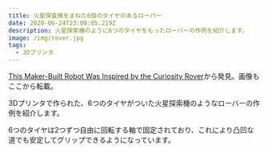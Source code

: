 ```yaml
---
title: 火星探査機をまねた6個のタイヤのあるローバー
date: 2020-06-24T23:00:05.219Z
description: 火星探索機のように6つのタイヤをもったローバーの作例を紹介します。
image: /img/rover.jpg
tags:
  - 3Dプリンタ
---
```

[This Maker-Built Robot Was Inspired by the Curiosity Rover](https://blog.hackster.io/this-maker-built-robot-was-inspired-by-the-curiosity-rover-1eab08068f4)から発見。画像もここから転載。

3Dプリンタで作られた、6つのタイヤがついた火星探索機のようなローバーの作例を紹介します。

6つのタイヤは2つずつ自由に回転する軸で固定されており、これにより凸凹な道でも安定してグリップできるようになっています。
